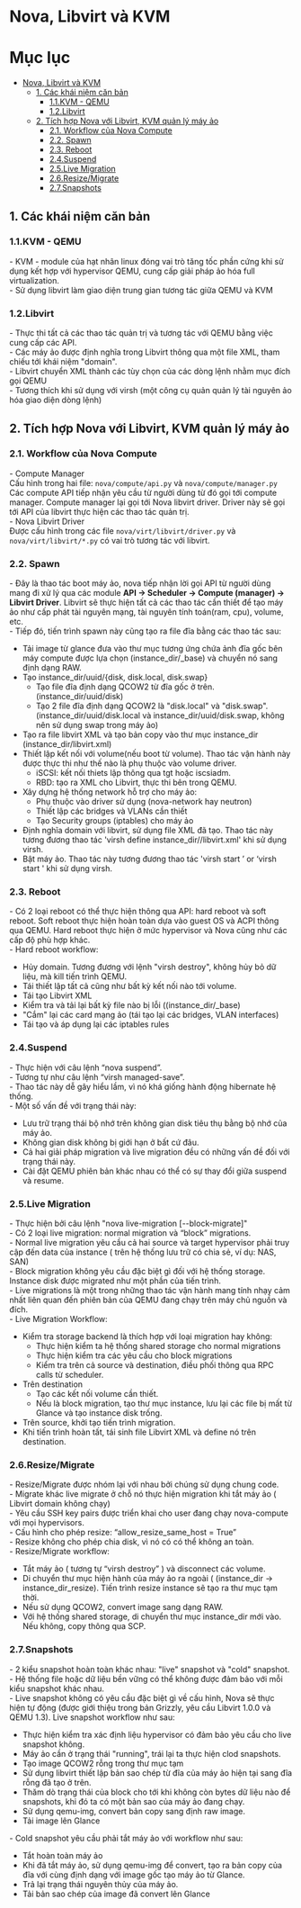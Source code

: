 # Nova, Libvirt và KVM

# Mục lục
- [Nova, Libvirt và KVM](#)
  - [1. Các khái niệm căn bản](#1)
    - [1.1.KVM - QEMU](#1.1)
    - [1.2.Libvirt](#1.2)
  - [2. Tích hợp Nova với Libvirt, KVM quản lý máy ảo](#2)
    - [2.1. Workflow của Nova Compute](#2.1)
    - [2.2. Spawn](#2.2)
    - [2.3. Reboot](#2.3)
    - [2.4.Suspend](#2.4)
    - [2.5.Live Migration](#2.5)
    - [2.6.Resize/Migrate](#2.6)
    - [2.7.Snapshots](#2.7)




<a name="1"></a>
## 1. Các khái niệm căn bản
<a name="1.1"></a>
### 1.1.KVM - QEMU
\- KVM - module của hạt nhân linux đóng vai trò tăng tốc phần cứng khi sử dụng kết hợp với hypervisor QEMU, cung cấp giải pháp ảo hóa full virtualization.  
\- Sử dụng libvirt làm giao diện trung gian tương tác giữa QEMU và KVM  
<a name="1.2"></a>
### 1.2.Libvirt
\- Thực thi tất cả các thao tác quản trị và tương tác với QEMU bằng việc cung cấp các API.  
\- Các máy ảo được định nghĩa trong Libvirt thông qua một file XML, tham chiếu tới khái niệm "domain".  
\- Libvirt chuyển XML thành các tùy chọn của các dòng lệnh nhằm mục đích gọi QEMU  
\- Tương thích khi sử dụng với virsh (một công cụ quản quản lý tài nguyên ảo hóa giao diện dòng lệnh)  
<a name="2"></a>
## 2. Tích hợp Nova với Libvirt, KVM quản lý máy ảo
<a name="2.1"></a>
### 2.1. Workflow của Nova Compute
\- Compute Manager  
Cấu hình trong hai file: `nova/compute/api.py` và `nova/compute/manager.py`  
Các compute API tiếp nhận yêu cầu từ người dùng từ đó gọi tới compute manager. Compute manager lại gọi tới Nova libvirt driver. Driver này sẽ gọi tới API của libvirt thực hiện các thao tác quản trị.  
\- Nova Libvirt Driver  
Được cấu hình trong các file `nova/virt/libvirt/driver.py` và `nova/virt/libvirt/*.py` có vai trò tương tác với libvirt.  
<a name="2.2"></a>
### 2.2. Spawn
\- Đây là thao tác boot máy ảo, nova tiếp nhận lời gọi API từ người dùng mang đi xử lý qua các module **API -> Scheduler -> Compute (manager) -> Libvirt Driver**. Libvirt sẽ thực hiện tất cả các thao tác cần thiết để tạo máy ảo như cấp phát tài nguyên mạng, tài nguyên tính toán(ram, cpu), volume, etc.  
\- Tiếp đó, tiến trình spawn này cũng tạo ra file đĩa bằng các thao tác sau:  
- Tải image từ glance đưa vào thư mục tương ứng chứa ảnh đĩa gốc bên máy compute được lựa chọn (instance_dir/_base) và chuyển nó sang định dạng RAW.
- Tạo instance_dir/uuid/{disk, disk.local, disk.swap}
  - Tạo file đĩa định dạng QCOW2 từ đĩa gốc ở trên. (instance_dir/uuid/disk)
  - Tạo 2 file đĩa định dạng QCOW2 là "disk.local" và "disk.swap". (instance_dir/uuid/disk.local và instance_dir/uuid/disk.swap, không nên sử dụng swap trong máy ảo)
- Tạo ra file libvirt XML và tạo bản copy vào thư mục instance_dir (instance_dir/libvirt.xml)
- Thiết lập kết nối với volume(nếu boot từ volume). Thao tác vận hành này được thực thi như thế nào là phụ thuộc vào volume driver.
  - iSCSI: kết nối thiets lập thông qua tgt hoặc iscsiadm.
  - RBD: tạo ra XML cho Libvirt, thực thi bên trong QEMU.
- Xây dựng hệ thống network hỗ trợ cho máy ảo:
  - Phụ thuộc vào driver sử dụng (nova-network hay neutron)
  - Thiết lập các bridges và VLANs cần thiết
  - Tạo Security groups (iptables) cho máy ảo
- Định nghĩa domain với libvirt, sử dụng file XML đã tạo. Thao tác này tương đương thao tác 'virsh define instance_dir//libvirt.xml' khi sử dụng virsh.  
- Bật máy ảo. Thao tác này tương đương thao tác 'virsh start ’ or ‘virsh start ' khi sử dụng virsh.

<a name="2.3"></a>
### 2.3. Reboot
\- Có 2 loại reboot có thể thực hiện thông qua API: hard reboot và soft reboot. Soft reboot thực hiện hoàn toàn dựa vào guest OS và ACPI thông qua QEMU. Hard reboot thực hiện ở mức hypervisor và Nova cũng như các cấp độ phù hợp khác.  
\- Hard reboot workflow:  
- Hủy domain. Tương đương với lệnh "virsh destroy", không hủy bỏ dữ liệu, mà kill tiến trình QEMU.
- Tái thiết lập tất cả cũng như bất kỳ kết nối nào tới volume.
- Tái tạo Libvirt XML
- Kiểm tra và tải lại bất kỳ file nào bị lỗi ((instance_dir/_base)
- "Cắm" lại các card mạng ảo (tái tạo lại các bridges, VLAN interfaces)
- Tái tạo và áp dụng lại các iptables rules

<a name="2.4"></a>
### 2.4.Suspend
\- Thực hiện với câu lệnh “nova suspend”.  
\- Tương tự như câu lệnh “virsh managed-save”.  
\- Thao tác này dễ gây hiểu lầm, vì nó khá giống hành động hibernate hệ thống.  
\- Một số vấn đề với trạng thái này:  
- Lưu trữ trạng thái bộ nhớ trên không gian disk tiêu thụ bằng bộ nhớ của máy ảo.
- Không gian disk không bị giới hạn ở bất cứ đâu.
- Cả hai giải pháp migration và live migration đều có những vấn đề đối với trạng thái này.
- Cài đặt QEMU phiên bản khác nhau có thể có sự thay đổi giữa suspend và resume.

<a name="2.5"></a>
### 2.5.Live Migration
\- Thực hiện bởi câu lệnh "nova live-migration [--block-migrate]"  
\- Có 2 loại live migration: normal migration và “block” migrations.  
\- Normal live migration yêu cầu cả hai source và target hypervisor phải truy cập đến data của instance ( trên hệ thống lưu trữ có chia sẻ, ví dụ: NAS, SAN)  
\- Block migration không yêu cầu đặc biệt gì đối với hệ thống storage. Instance disk được migrated như một phần của tiến trình.  
\- Live migrations là một trong những thao tác vận hành mang tính nhạy cảm nhất liên quan đến phiên bản của QEMU đang chạy trên máy chủ nguồn và đích.  
\- Live Migration Workflow:  
- Kiểm tra storage backend là thích hợp với loại migration hay không:
  - Thực hiện kiểm ta hệ thống shared storage cho normal migrations
  - Thực hiện kiểm tra các yêu cầu cho block migrations
  - Kiểm tra trên cả source và destination, điều phối thông qua RPC calls từ scheduler.
- Trên destination
  - Tạo các kết nối volume cần thiết.
  - Nếu là block migration, tạo thư mục instance, lưu lại các file bị mất từ Glance và tạo instance disk trống.
- Trên source, khởi tạo tiến trình migration.
- Khi tiến trình hoàn tất, tái sinh file Libvirt XML và define nó trên destination.

<a name="2.6"></a>
### 2.6.Resize/Migrate
\- Resize/Migrate được nhóm lại với nhau bởi chúng sử dụng chung code.  
\- Migrate khác live migrate ở chỗ nó thực hiện migration khi tắt máy ảo ( Libvirt domain không chạy)  
\- Yêu cầu SSH key pairs được triển khai cho user đang chạy nova-compute với mọi hypervisors.  
\- Cấu hình cho phép resize: “allow_resize_same_host = True”  
\- Resize không cho phép chia disk, vì nó có có thể không an toàn.  
\- Resize/Migrate workflow:  
- Tắt máy ảo ( tương tự “virsh destroy” ) và disconnect các volume.
- Di chuyển thư mục hiện hành của máy ảo ra ngoài (  (instance_dir -> instance_dir_resize). Tiến trình resize instance sẽ tạo ra thư mục tạm thời.
- Nếu sử dụng QCOW2, convert image sang dạng RAW.
- Với hệ thống shared storage, di chuyển thư mục instance_dir mới vào. Nếu không, copy thông qua SCP.

<a name="2.7"></a>
### 2.7.Snapshots
\- 2 kiểu snapshot hoàn toàn khác nhau: "live" snapshot và "cold" snapshot.  
\- Hệ thống file hoặc dữ liệu bền vững có thể không được đảm bảo với mỗi kiểu snapshot khác nhau.  
\- Live snapshot không có yêu cầu đặc biệt gì về cấu hình, Nova sẽ thực hiện tự động (được giới thiệu trong bản Grizzly, yêu cầu Libvirt 1.0.0 và QEMU 1.3).  Live snapshot workflow như sau:  
- Thực hiện kiểm tra xác định liệu hypervisor có đảm bảo yêu cầu cho live snapshot không.
- Máy ảo cần ở trạng thái "running", trái lại ta thực hiện clod snapshots.
- Tạo image QCOW2 rỗng trong thư mục tạm
- Sử dụng libvirt thiết lập bản sao chép từ đĩa của máy ảo hiện tại sang đĩa rỗng đã tạo ở trên.
- Thăm dò trạng thái của block cho tới khi không còn bytes dữ liệu nào để snapshots, khi đó ta có một bản sao của máy ảo đang chạy.
- Sử dụng qemu-img, convert bản copy sang định raw image.
- Tải image lên Glance

\- Cold snapshot yêu cầu phải tắt máy ảo với workflow như sau:  
- Tắt hoàn toàn máy ảo
- Khi đã tắt máy ảo, sử dụng qemu-img để convert, tạo ra bản copy của đĩa với cùng định dạng với image gốc tạo máy ảo từ Glance.
- Trả lại trạng thái nguyên thủy của máy ảo.
- Tải bản sao chép của image đã convert lên Glance





